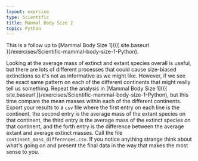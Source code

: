 ```yaml
---
layout: exercise
type: Scientific
title: Mammal Body Size 2
topic: Python
---
```


This is a follow up to
[Mammal Body Size 1]({{ site.baseurl }}/exercises/Scientific-mammal-body-size-1-Python).

Looking at the average mass of extinct and extant species overall is useful, but
there are lots of different processes that could cause size-biased extinctions
so it's not as informative as we might like.  However, if we see the exact same
pattern on each of the different continents that might really tell us
something. Repeat the analysis in
[Mammal Body Size 1]({{ site.baseurl }}/exercises/Scientific-mammal-body-size-1-Python), but this time compare the
mean masses within each of the different continents. Export your results to a
`csv` file where the first entry on each line is the continent, the second entry
is the average mass of the extant species on that continent, the third entry is
the average mass of the extinct species on that continent, and the forth entry
is the difference between the average extant and average extinct masses. Call
the file `continent_mass_differences.csv`. If you notice anything
strange think about what's going on and present the final data in the way that
makes the most sense to you.
